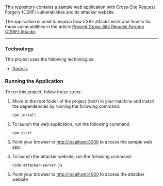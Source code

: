 This repository contains a sample web application with Cross-Site Request Forgery (CSRF) vulnerabilities and its attacker website.

The application is used to explain how CSRF attacks work and how to fix those vulnerabilities in the article [Prevent Cross-Site Request Forgery (CSRF) Attacks](https://auth0.com/blog/cross-site-request-forgery-csrf/)

---
### Technology

This project uses the following technologies:

-  [Node.js](https://nodejs.org/)

### Running the Application

To run this project, follow these steps:

1. Move to the root folder of the project (`CSRF`) in your machine and install the dependencies by running the following command:

   ```shell
   npm install
   ```

2. To launch the web application, run the following command:

   ```shell
   npm start
   ```

3. Point your browser to [http://localhost:3000](http://localhost:3000) to access the sample web app.

4. To launch the attacker website, run the following command:

   ```shell
   node attacker-server.js
   ```

5. Point your browser to [http://localhost:4000](http://localhost:4000/) to access the attacker website
